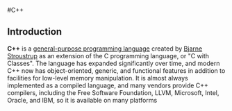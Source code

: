 #C++
## Introduction
**C++**  is a [general-purpose programming language](https://en.wikipedia.org/wiki/General-purpose_programming_language) created by [Bjarne Stroustrup](https://en.wikipedia.org/wiki/Bjarne_Stroustrup) as an extension of the C programming language, or "C with Classes". The language has expanded significantly over time, and modern C++ now has object-oriented, generic, and functional features in addition to facilities for low-level memory manipulation. It is almost always implemented as a compiled language, and many vendors provide C++ compilers, including the Free Software Foundation, LLVM, Microsoft, Intel, Oracle, and IBM, so it is available on many platforms